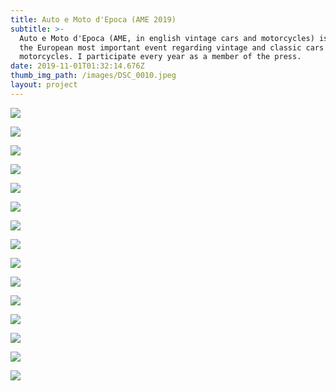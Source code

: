 ```yaml
---
title: Auto e Moto d'Epoca (AME 2019)
subtitle: >-
  Auto e Moto d'Epoca (AME, in english vintage cars and motorcycles) is one of
  the European most important event regarding vintage and classic cars and
  motorcycles. I participate every year as a member of the press.
date: 2019-11-01T01:32:14.676Z
thumb_img_path: /images/DSC_0010.jpeg
layout: project
---
```

![](/images/dsc_0005.jpeg)

![](/images/dsc_0010.jpeg)

![](/images/dsc_0047.jpeg)

![](/images/dsc_0048.jpeg)

![](/images/dsc_0050.jpeg)

![](/images/dsc_0051.jpeg)

![](/images/dsc_0056.jpeg)

![](/images/dsc_0060.jpeg)

![](/images/dsc_0070.jpeg)

![](/images/dsc_0092.jpeg)

![](/images/dsc_0098_1.jpeg)

![](/images/dsc_0112.jpeg)

![](/images/dsc_0116.jpeg)

![](/images/dsc_0139.jpeg)

![](/images/dsc_0157.jpeg)
